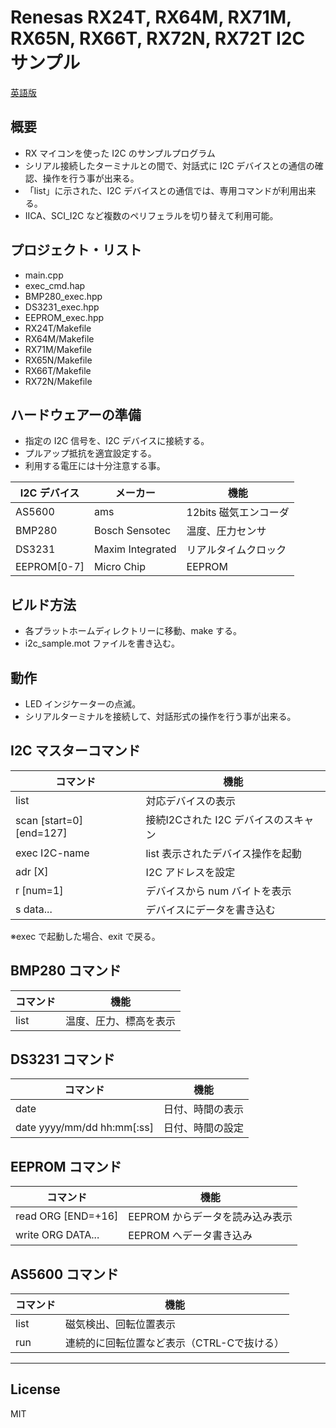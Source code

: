 Renesas RX24T, RX64M, RX71M, RX65N, RX66T, RX72N, RX72T I2C サンプル
=========

[英語版](README.md)

## 概要

- RX マイコンを使った I2C のサンプルプログラム
- シリアル接続したターミナルとの間で、対話式に I2C デバイスとの通信の確認、操作を行う事が出来る。
- 「list」に示された、I2C デバイスとの通信では、専用コマンドが利用出来る。
- IICA、SCI_I2C など複数のペリフェラルを切り替えて利用可能。

## プロジェクト・リスト

 - main.cpp
 - exec_cmd.hap
 - BMP280_exec.hpp
 - DS3231_exec.hpp
 - EEPROM_exec.hpp
 - RX24T/Makefile
 - RX64M/Makefile
 - RX71M/Makefile
 - RX65N/Makefile
 - RX66T/Makefile
 - RX72N/Makefile
   
## ハードウェアーの準備

- 指定の I2C 信号を、I2C デバイスに接続する。
- プルアップ抵抗を適宜設定する。
- 利用する電圧には十分注意する事。

|I2C デバイス|メーカー|機能|
|-----------|-------|----|
|AS5600     |ams|12bits 磁気エンコーダ|
|BMP280     |Bosch Sensotec|温度、圧力センサ|
|DS3231     |Maxim Integrated|リアルタイムクロック|
|EEPROM[0-7]|Micro Chip|EEPROM|

## ビルド方法

 - 各プラットホームディレクトリーに移動、make する。
 - i2c_sample.mot ファイルを書き込む。
   
## 動作

- LED インジケーターの点滅。
- シリアルターミナルを接続して、対話形式の操作を行う事が出来る。

## I2C マスターコマンド

|コマンド|機能|
|-------|----|
|list|対応デバイスの表示|
|scan [start=0] [end=127]|接続I2Cされた I2C デバイスのスキャン|
|exec I2C-name|list 表示されたデバイス操作を起動|
|adr [X]|I2C アドレスを設定|
|r [num=1]|デバイスから num バイトを表示|
|s data...|デバイスにデータを書き込む|
   
※exec で起動した場合、exit で戻る。

## BMP280 コマンド

|コマンド|機能|
|-------|----|
|list|温度、圧力、標高を表示|

## DS3231 コマンド

|コマンド|機能|
|-------|----|
|date|日付、時間の表示|
|date yyyy/mm/dd hh:mm[:ss]|日付、時間の設定|

## EEPROM コマンド

|コマンド|機能|
|-------|----|
|read ORG [END=+16]|EEPROM からデータを読み込み表示|
|write ORG DATA...|EEPROM へデータ書き込み|

## AS5600 コマンド

|コマンド|機能|
|-------|----|
|list|磁気検出、回転位置表示|
|run|連続的に回転位置など表示（CTRL-Cで抜ける）|

-----
   
License
----

MIT
